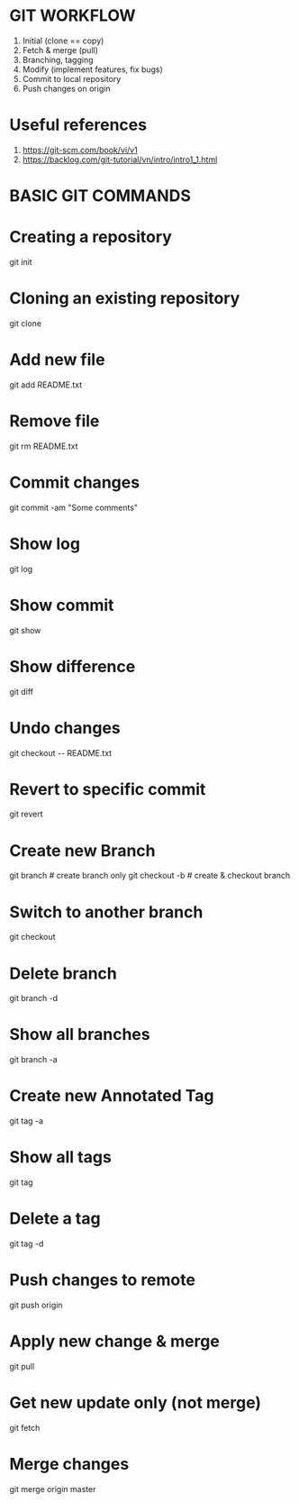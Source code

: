 # GIT WORKFLOW
1. Initial (clone == copy)
2. Fetch & merge (pull)
3. Branching, tagging
4. Modify (implement features, fix bugs)
5. Commit to local repository
6. Push changes on origin

# Useful references
1. https://git-scm.com/book/vi/v1
2. https://backlog.com/git-tutorial/vn/intro/intro1_1.html

# BASIC GIT COMMANDS
# Creating a repository
git init

# Cloning an existing repository
git clone <URL>

# Add new file
git add README.txt

# Remove file
git rm README.txt

# Commit changes
git commit -am "Some comments"

# Show log
git log

# Show commit
git show

# Show difference
git diff

# Undo changes
git checkout -- README.txt

# Revert to specific commit
git revert <commit hash number>

# Create new Branch
git branch <branch name> # create branch only
git checkout -b <branch name> # create & checkout branch

# Switch to another branch
git checkout <branch name>

# Delete branch
git branch -d <branch name>

# Show all branches
git branch -a

# Create new Annotated Tag
git tag -a <tag name>

# Show all tags
git tag

# Delete a tag
git tag -d <tag name>

# Push changes to remote
git push origin <banch name>

# Apply new change & merge
git pull

# Get new update only (not merge)
git fetch

# Merge changes
git merge origin master
